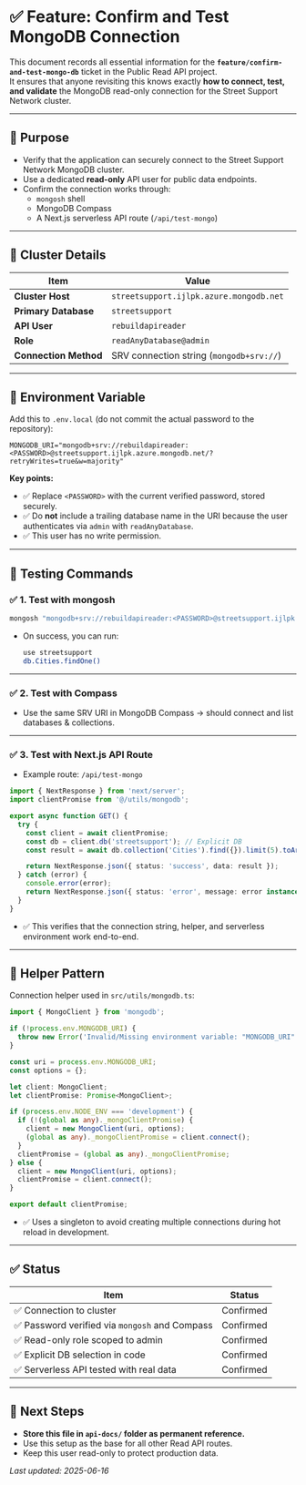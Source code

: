 
# ✅ Feature: Confirm and Test MongoDB Connection

This document records all essential information for the **`feature/confirm-and-test-mongo-db`** ticket in the Public Read API project.  
It ensures that anyone revisiting this knows exactly **how to connect, test, and validate** the MongoDB read-only connection for the Street Support Network cluster.

---

## 📌 **Purpose**

- Verify that the application can securely connect to the Street Support Network MongoDB cluster.
- Use a dedicated **read-only** API user for public data endpoints.
- Confirm the connection works through:
  - `mongosh` shell
  - MongoDB Compass
  - A Next.js serverless API route (`/api/test-mongo`)

---

## 📌 **Cluster Details**

| Item | Value |
|------|-------|
| **Cluster Host** | `streetsupport.ijlpk.azure.mongodb.net` |
| **Primary Database** | `streetsupport` |
| **API User** | `rebuildapireader` |
| **Role** | `readAnyDatabase@admin` |
| **Connection Method** | SRV connection string (`mongodb+srv://`) |

---

## 📌 **Environment Variable**

Add this to `.env.local` (do not commit the actual password to the repository):

```env
MONGODB_URI="mongodb+srv://rebuildapireader:<PASSWORD>@streetsupport.ijlpk.azure.mongodb.net/?retryWrites=true&w=majority"
```

**Key points:**
- ✅ Replace `<PASSWORD>` with the current verified password, stored securely.
- ✅ Do **not** include a trailing database name in the URI because the user authenticates via `admin` with `readAnyDatabase`.
- ✅ This user has no write permission.

---

## 📌 **Testing Commands**

### ✅ **1. Test with mongosh**

```bash
mongosh "mongodb+srv://rebuildapireader:<PASSWORD>@streetsupport.ijlpk.azure.mongodb.net/?retryWrites=true&w=majority"
```

- On success, you can run:
  ```bash
  use streetsupport
  db.Cities.findOne()
  ```

---

### ✅ **2. Test with Compass**

- Use the same SRV URI in MongoDB Compass → should connect and list databases & collections.

---

### ✅ **3. Test with Next.js API Route**

- Example route: `/api/test-mongo`

```ts
import { NextResponse } from 'next/server';
import clientPromise from '@/utils/mongodb';

export async function GET() {
  try {
    const client = await clientPromise;
    const db = client.db('streetsupport'); // Explicit DB
    const result = await db.collection('Cities').find({}).limit(5).toArray();

    return NextResponse.json({ status: 'success', data: result });
  } catch (error) {
    console.error(error);
    return NextResponse.json({ status: 'error', message: error instanceof Error ? error.message : 'Unknown error' });
  }
}
```

- ✅ This verifies that the connection string, helper, and serverless environment work end-to-end.

---

## 📌 **Helper Pattern**

Connection helper used in `src/utils/mongodb.ts`:

```ts
import { MongoClient } from 'mongodb';

if (!process.env.MONGODB_URI) {
  throw new Error('Invalid/Missing environment variable: "MONGODB_URI"');
}

const uri = process.env.MONGODB_URI;
const options = {};

let client: MongoClient;
let clientPromise: Promise<MongoClient>;

if (process.env.NODE_ENV === 'development') {
  if (!(global as any)._mongoClientPromise) {
    client = new MongoClient(uri, options);
    (global as any)._mongoClientPromise = client.connect();
  }
  clientPromise = (global as any)._mongoClientPromise;
} else {
  client = new MongoClient(uri, options);
  clientPromise = client.connect();
}

export default clientPromise;
```

- ✅ Uses a singleton to avoid creating multiple connections during hot reload in development.

---

## ✅ **Status**

| Item | Status |
|------|--------|
| ✅ Connection to cluster | Confirmed |
| ✅ Password verified via `mongosh` and Compass | Confirmed |
| ✅ Read-only role scoped to admin | Confirmed |
| ✅ Explicit DB selection in code | Confirmed |
| ✅ Serverless API tested with real data | Confirmed |

---

## 📌 **Next Steps**

- **Store this file in `api-docs/` folder as permanent reference.**
- Use this setup as the base for all other Read API routes.
- Keep this user read-only to protect production data.

_Last updated: 2025-06-16_
